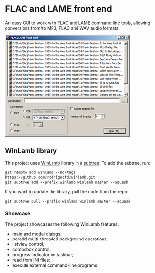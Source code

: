 # FLAC and LAME front end

An easy GUI to work with [FLAC](https://ftp.osuosl.org/pub/xiph/releases/flac/) and [LAME](http://www.rarewares.org/mp3-lame-bundle.php) command line tools, allowing conversions from/to MP3, FLAC and WAV audio formats.

![Screenshot](screenshot-75.png)

## WinLamb library

This project uses [WinLamb](https://github.com/rodrigocfd/winlamb) library in a [subtree](http://bluedesk.blogspot.com.br/2017/06/trying-out-git-subtree.html). To add the subtree, run:

```
git remote add winlamb --no-tags https://github.com/rodrigocfd/winlamb.git
git subtree add --prefix winlamb winlamb master --squash
```

If you want to update the library, pull the code from the repo:

```
git subtree pull --prefix winlamb winlamb master --squash
```

### Showcase

The project showcases the following WinLamb features:

* main and modal dialogs;
* parallel multi-threaded background operations;
* listview control;
* combobox control;
* progress indicator on taskbar;
* read from INI files;
* execute external command-line programs.
